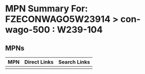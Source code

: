 



# MPN Summary For: FZECONWAGO5W23914 > con-wago-500 : W239-104

## MPNs
  

|MPN|Direct Links|Search Links|
| :--- | :--- | :--- |
||||
